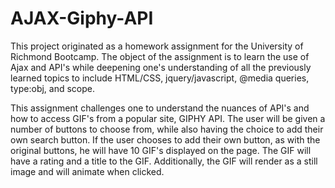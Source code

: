 # AJAX-Giphy-API
This project originated as a homework assignment for the University of Richmond Bootcamp. The object of the assignment is to learn the use of Ajax and API's while deepening one's understanding of all the previously learned topics to include HTML/CSS, jquery/javascript, @media queries, type:obj, and scope. 

This assignment challenges one to understand the nuances of API's and how to access GIF's from a popular site, GIPHY API. The user will be given a number of buttons to choose from, while also having the choice to add their own search button. If the user chooses to add their own button, as with the original buttons, he will have 10 GIF's displayed on the page. The GIF will have a rating and a title to the GIF. Additionally, the GIF will render as a still image and will animate when clicked.
